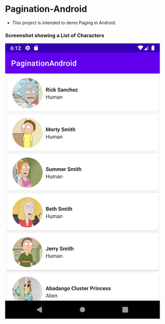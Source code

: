 # Pagination-Android

- This project is intended to demo Paging in Android.

### Screenshot showing a List of Characters

![List songs](/images/pagination.png)